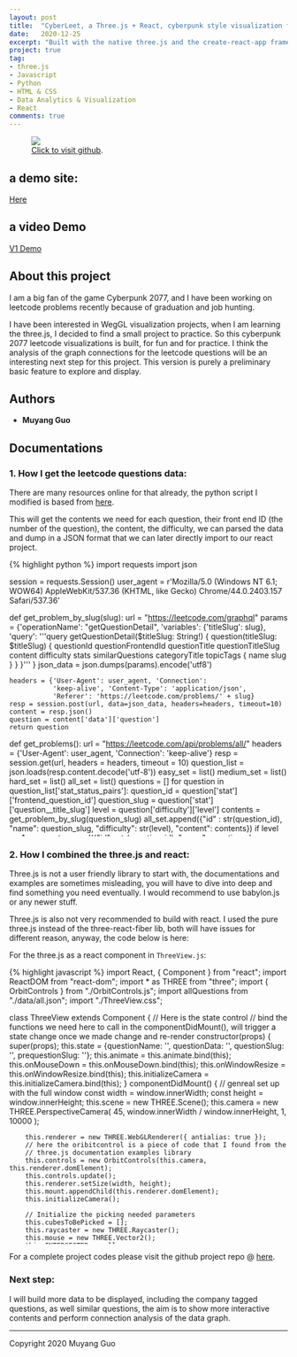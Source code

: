 ```yaml
---
layout: post
title:  "CyberLeet, a Three.js + React, cyberpunk style visualization for leetcode problems -- made for fun"
date:   2020-12-25
excerpt: "Built with the native three.js and the create-react-app framework. Data was built with a python crawler."
project: true
tag:
- three.js
- Javascript
- Python
- HTML & CSS
- Data Analytics & Visualization
- React
comments: true
---
```






<figure>
	<a href="https://github.com/MUYANGGUO/cyberleet/tree/master"><img src="https://drive.google.com/uc?id=1sutSwGWWPpFKhSgyF55IcLOE9rTvJRmT"></a>
	<figcaption><a href="https://github.com/MUYANGGUO/cyberleet/tree/master" title="Github Link">Click to visit github</a>.</figcaption>
</figure>

## a demo site:

[Here](https://muyangguo.github.io/cyberleet/)
## a video Demo
[V1 Demo](https://www.youtube.com/watch?v=w0qHvCFdl0k)

## About this project

I am a big fan of the game Cyberpunk 2077, and I have been working on leetcode problems recently because of graduation and job hunting. 

I have been interested in WegGL visualization projects, when I am learning the three.js, I decided to find a small project to practice. So this cyberpunk 2077 leetcode visualizations is built, for fun and for practice. I think the analysis of the graph connections for the leetcode questions will be an interesting next step for this project. This version is purely a preliminary basic feature to explore and display.

## Authors

* **Muyang Guo**

## Documentations

### 1. How I get the leetcode questions data:

There are many resources online for that already, the python script I modified is based from [here](https://gcyml.github.io/2019/03/03/Python%E7%88%AC%E5%8F%96Leetcode%E9%A2%98%E7%9B%AE%E5%8F%8AAC%E4%BB%A3%E7%A0%81/).

This will get the contents we need for each question, their front end ID (the number of the question), the content, the difficulty, we can parsed the data and dump in a JSON format that we can later directly import to our react project.

<div  style="overflow:scroll; height: 500px;">
{% highlight python %}
import requests
import json

session = requests.Session()
user_agent = r'Mozilla/5.0 (Windows NT 6.1; WOW64) AppleWebKit/537.36 (KHTML, like Gecko) Chrome/44.0.2403.157 Safari/537.36'

def get_problem_by_slug(slug):
    url = "https://leetcode.com/graphql"
    params = {'operationName': "getQuestionDetail",
              'variables': {'titleSlug': slug},
              'query': '''query getQuestionDetail($titleSlug: String!) {
            question(titleSlug: $titleSlug) {
                questionId
                questionFrontendId
                questionTitle
                questionTitleSlug
                content
                difficulty
                stats
                similarQuestions
                categoryTitle
                topicTags {
                        name
                        slug
                }
            }
        }'''
              }
    json_data = json.dumps(params).encode('utf8')

    headers = {'User-Agent': user_agent, 'Connection':
               'keep-alive', 'Content-Type': 'application/json',
               'Referer': 'https://leetcode.com/problems/' + slug}
    resp = session.post(url, data=json_data, headers=headers, timeout=10)
    content = resp.json()
    question = content['data']['question']
    return question

def get_problems():
    url = "https://leetcode.com/api/problems/all/"
    headers = {'User-Agent': user_agent, 'Connection': 'keep-alive'}
    resp = session.get(url, headers = headers, timeout = 10)
    question_list = json.loads(resp.content.decode('utf-8'))
    easy_set = list()
    medium_set = list()
    hard_set = list()
    all_set = list()
    questions = []
    for question in question_list['stat_status_pairs']:
        question_id = question['stat']['frontend_question_id']
        question_slug = question['stat']['question__title_slug']
        level = question['difficulty']['level']
        contents = get_problem_by_slug(question_slug)
        all_set.append({"id" : str(question_id), "name": question_slug, "difficulty": str(level), "content": contents})
        if level == 1:
            easy_set.append({"id" : str(question_id), "name": question_slug, "content": contents})
        elif level == 2:
            medium_set.append({"id" : str(question_id), "name": question_slug, "content": contents})
        else:
            hard_set.append({"id" : str(question_id), "name": question_slug, "content": contents})

    with open('cybergraph/src/data/easy.json', 'w') as easyfile:
        json.dump(easy_set, easyfile)
    with open('cybergraph/src/data/medium.json', 'w') as mediumfile:
        json.dump(medium_set, mediumfile)
    with open('cybergraph/src/data/hard.json', 'w') as hardfile:
        json.dump(hard_set, hardfile)
    with open('cybergraph/src/data/all.json', 'w') as allfile:
        json.dump(all_set, allfile)
    return easy_set, medium_set, hard_set, all_set


def get_problem_by_slug(slug):
    url = "https://leetcode.com/graphql"
    params = {'operationName': "getQuestionDetail",
              'variables': {'titleSlug': slug},
              'query': '''query getQuestionDetail($titleSlug: String!) {
            question(titleSlug: $titleSlug) {
                questionId
                questionFrontendId
                questionTitle
                questionTitleSlug
                content
                difficulty
                stats
                similarQuestions
                categoryTitle
                topicTags {
                        name
                        slug
                }
            }
        }'''
              }

    json_data = json.dumps(params).encode('utf8')

    headers = {'User-Agent': user_agent, 'Connection':
               'keep-alive', 'Content-Type': 'application/json',
               'Referer': 'https://leetcode.com/problems/' + slug}
    resp = session.post(url, data=json_data, headers=headers, timeout=10)
    content = resp.json()
    question = content['data']['question']
    return question

get_problems()

{% endhighlight %}
</div>

### 2. How I combined the three.js and react:

Three.js is not a user friendly library to start with, the documentations and examples are sometimes misleading, you will have to dive into deep and find something you need eventually. I would recommend to use babylon.js or any newer stuff. 

Three.js is also not very recommended to build with react. I used the pure three.js instead of the three-react-fiber lib, both will have issues for different reason, anyway, the code below is here:

For the three.js as a react component in `ThreeView.js`:

<div  style="overflow:scroll; height: 500px;">
{% highlight javascript %}
import React, { Component } from "react";
import ReactDOM from "react-dom";
import * as THREE from "three";
import { OrbitControls } from "./OrbitControls.js";
import allQuestions from "./data/all.json";
import "./ThreeView.css";

class ThreeView extends Component {
    // Here is the state control
    // bind the functions we need here to call in the componentDidMount(), will trigger a state change once we made change and re-render
    constructor(props) {
        super(props);
        this.state = {questionName: '', questionData: '', questionSlug: '', prequestionSlug: ''};
        this.animate = this.animate.bind(this);
        this.onMouseDown = this.onMouseDown.bind(this);
        this.onWindowResize = this.onWindowResize.bind(this);
        this.initializeCamera = this.initializeCamera.bind(this);
    }
    componentDidMount() {
        // genreal set up with the full window
        const width = window.innerWidth;
        const height = window.innerHeight;
        this.scene = new THREE.Scene();
        this.camera = new THREE.PerspectiveCamera(
            45,
            window.innerWidth / window.innerHeight,
            1,
            10000
        );

        this.renderer = new THREE.WebGLRenderer({ antialias: true });
        // here the oribitcontrol is a piece of code that I found from the 
        // three.js documentation examples library
        this.controls = new OrbitControls(this.camera, this.renderer.domElement);
        this.controls.update();
        this.renderer.setSize(width, height);
        this.mount.appendChild(this.renderer.domElement);
        this.initializeCamera();

        // Initialize the picking needed parameters
        this.cubesToBePicked = [];
        this.raycaster = new THREE.Raycaster();
        this.mouse = new THREE.Vector2();
        this.INTERSECTED = null;

        // plane creationg
        var worldsize = 6000;
        this.plane = new THREE.Mesh(
            new THREE.PlaneGeometry(worldsize, worldsize, 1),
            new THREE.MeshBasicMaterial({
                color: "grey",
                opacity: 0.3,
                transparent: true,
            })
        );
        this.plane.rotation.set(-Math.PI / 2, 0, 0);
        this.scene.add(this.plane);

        // grid creation
        var size = 3000,
        step = 40;
        var geometry, material, line;
        for (let i = -size; i <= size; i += step) {
            if ((i / step) % 2 === 0) {
                continue;
            }
            geometry = new THREE.Geometry();
            material = new THREE.LineBasicMaterial({
                color: "purple",
            });
            geometry.vertices.push(new THREE.Vector3(-size, 0, i));
            geometry.vertices.push(new THREE.Vector3(size, 0, i));
            this.line = new THREE.LineSegments(geometry, material);
            this.scene.add(this.line);
        }
        for (let i = -size; i <= size; i += step) {
            if ((i / step) % 2 === 0) {
                continue;
            }
            geometry = new THREE.Geometry();
            material = new THREE.LineBasicMaterial({
                color: "green",
            });
            geometry.vertices.push(new THREE.Vector3(i, 0, -size));
            geometry.vertices.push(new THREE.Vector3(i, 0, size));
            this.line = new THREE.LineSegments(geometry, material);
            this.scene.add(this.line);
        }

        // blocks with color represent leetcode mapped from data
        // added to the scene for pickable event
        var offset = 2000,
        side = 50,
        sidegap = 80;
        for (let i = 0; i < allQuestions.length; i += 1) {
        var questionIndex = Number(allQuestions[i]["id"]) - 1;
        var bottommaterial;
        var difficulty;
        var questionData = allQuestions[i]["content"];
        if (allQuestions[i]["difficulty"] === "1") {
            bottommaterial = new THREE.MeshBasicMaterial({ color: 0x00cc00 });
            difficulty = 'EASY';
        } else if (allQuestions[i]["difficulty"] === "2") {
            bottommaterial = new THREE.MeshBasicMaterial({ color: 0xff9900 });
            difficulty = 'MEDIUM';
        } else {
            bottommaterial = new THREE.MeshBasicMaterial({ color: 0xD63333 });
            difficulty = 'HARD';
        }
        var bottomgeometry = new THREE.BoxGeometry(60, 20, 60);
        var row = Math.floor(questionIndex / side);
        var col = questionIndex % side;
        bottomgeometry.translate(
            col * sidegap - offset,
            10,
            row * sidegap - offset
        );
        this.bottommesh = new THREE.Mesh(bottomgeometry, bottommaterial);
        
        // Pass some data to the object so later to be used
        this.bottommesh.name = allQuestions[i]["id"] + ' - ' + allQuestions[i]["name"].split('-').join(' ') + ' - ' + difficulty;
        this.bottommesh.userData = questionData;
        this.scene.add(this.bottommesh);
        this.cubesToBePicked.push(this.bottommesh);

    }

        // Here make sure to have pointerdown instead of mousedown as keyword for the mousedown event handler, as the general mousedown will not be triggered due to the use of the orbitcontrol.
        window.addEventListener("resize", this.onWindowResize, false);
        window.addEventListener('pointerdown', this.onMouseDown, false);
        this.animate();
    }

    componentWillUnmount() {
        cancelAnimationFrame(this.frameId);
        this.mount.removeChild(this.renderer.domElement);
    }

    // we can track the mouse movement and use the raycaster to target to the 
    // objects we are clicking
    onMouseDown(event) {
        event.preventDefault();
        this.mouse.x = (event.clientX / window.innerWidth) * 2 - 1;
        this.mouse.y = - (event.clientY / window.innerHeight) * 2 + 1;
        this.raycaster.setFromCamera(this.mouse, this.camera);
        const intersects = this.raycaster.intersectObjects(this.cubesToBePicked);
        if (intersects.length > 0) {
            if (intersects[0].object != this.INTERSECTED) {
                if (this.INTERSECTED)
                    this.INTERSECTED.material.color.setHex(this.INTERSECTED.currentHex);
                this.INTERSECTED = intersects[0].object;
                this.INTERSECTED.currentHex = this.INTERSECTED.material.color.getHex();
                this.INTERSECTED.material.color.setHex(0xFF00FF);
                this.setState((state) => (  
                { 
                    prequestionSlug: state.questionSlug, 
                    questionName: this.INTERSECTED.name,
                    questionData: this.INTERSECTED.userData["content"], 
                    questionSlug: this.INTERSECTED.userData["questionTitleSlug"]
                }));

                
            }
        }
        else //no intesections
        {
            if (this.INTERSECTED) {
                this.INTERSECTED.material.color.setHex(this.INTERSECTED.currentHex);
            }
            this.INTERSECTED = null;
            this.setState((state) => (
            { 
                prequestionSlug: state.questionSlug, 
                questionName: '',
                questionData: '', 
                questionSlug: ''
            }));
        
        

        }
        
    }


    onWindowResize() {
        this.camera.aspect = window.innerWidth / window.innerHeight;
        this.camera.updateProjectionMatrix();
        this.renderer.setSize(window.innerWidth, window.innerHeight);
    }

    initializeCamera() {
        this.camera.position.x = 0;
        this.camera.position.y = 2000;
        this.camera.position.z = 1500;
        this.controls.update();
    }
    animate() {

        this.frameId = window.requestAnimationFrame(this.animate);
        this.renderer.render(this.scene, this.camera);
    }

    render() {
        return (
        <div>
            <button id = "floatingButton" className="btn orange" onClick={()=> window.open("https://www.leetcode.com/problems/" + this.state.prequestionSlug, "_blank")}>CYBER LEET_ : {this.state.questionName}</button>
            {this.state.questionData && <button className="loading" dangerouslySetInnerHTML={{ __html: this.state.questionData}}/>}
            <div
            id="ThreeViewer"
            ref={mount => {
                this.mount = mount;
            }}
            />
        <button id = "credits" className="credits default" onClick={()=> window.open("https://www.muyangguo.xyz/", "_blank")}>@ Muyang Guo </button>
        </div>

        );
    }
}
export default ThreeView;

{% endhighlight %}
</div>


For a complete project codes please visit the github project repo @ [here](https://github.com/MUYANGGUO/cyberleet/tree/master).

### Next step:

I will build more data to be displayed, including the company tagged questions, as well similar questions, the aim is to show more interactive contents and perform connection analysis of the data graph. 


---
Copyright 2020 Muyang Guo



